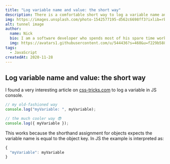 ```yaml
---
title: "Log variable name and value: the short way"
description: There is a comfortable short way to log a variable name and value in JS
img: https://images.unsplash.com/photo-1542577195-d562c6698ff3?ixlib=rb-1.2.1&ixid=MXwxMjA3fDB8MHxzZWFyY2h8Nnx8dHVubmVsfGVufDB8fDB8&auto=format&fit=crop&w=600&q=60
alt: tunnel image
author: 
  name: Nick
  bio: I am a software developer who spends most of his spare time working on open source projects. I also like taking pictures and playing table football.
  img: https://avatars1.githubusercontent.com/u/544436?s=460&u=f229b588fbb1b79aab2ab6f029cec5e6e7909af1&v=4
tags: 
  - JavaScript
createdAt: 2020-11-28
---
```


## Log variable name and value: the short way

I found a very interesting article on [css-tricks.com](https://css-tricks.com/console-log-myvariable/) to log a variable in JS console.

 ```javascript
// my old-fashioned way
console.log("myVariable: ", myVariable);

// the much cooler way 😎
console.log({ myVariable });
 ```

This works because the shorthand assignment for objects expects the variable name is equal to the object key.
In JS the example is interpreted as:

```javascript
{ 
  "myVariable": myVariable
}
```
